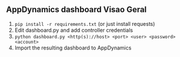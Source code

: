 ## AppDynamics dashboard Visao Geral

1. `pip install -r requirements.txt` (or just install requests)
2. Edit dashboard.py and add controller credentials
3. `python dashboard.py <http(s)://host> <port> <user> <password> <account>`
4. Import the resulting dashboard to AppDynamics
